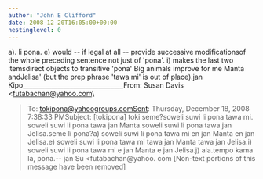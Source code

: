```yaml
---
author: "John E Clifford"
date: 2008-12-20T16:05:00+00:00
nestinglevel: 0
---
```

a). li pona. e) would --
 if legal at all --
 provide successive modificationsof the whole preceding sentence not just of 'pona'. i) makes the last two itemsdirect objects to transitive 'pona' Big animals improve for me Manta andJelisa' (but the prep phrase 'tawa mi' is out of place).jan Kipo\_\_\_\_\_\_\_\_\_\_\_\_\_\_\_\_\_\_\_\_\_\_\_\_\_\_\_\_\_\_\_\_From: Susan Davis <[futabachan@yahoo.com](mailto://futabachan@yahoo.com)\
>To: [tokipona@yahoogroups.comSent](mailto://tokipona@yahoogroups.comSent): Thursday, December 18, 2008 7:38:33 PMSubject: \[tokipona\] toki seme?soweli suwi li pona tawa mi. soweli suwi li pona tawa jan Manta.soweli suwi li pona tawa jan Jelisa.seme li pona?a) soweli suwi li pona tawa mi en jan Manta en jan Jelisa.e) soweli suwi li pona tawa mi tawa jan Manta tawa jan Jelisa.i) soweli suwi li pona tawa mi e jan Manta e jan Jelisa.j) ala.tempo kama la, pona.--
jan Su <futabachan@yahoo. com
>\[Non-text portions of this message have been removed\]